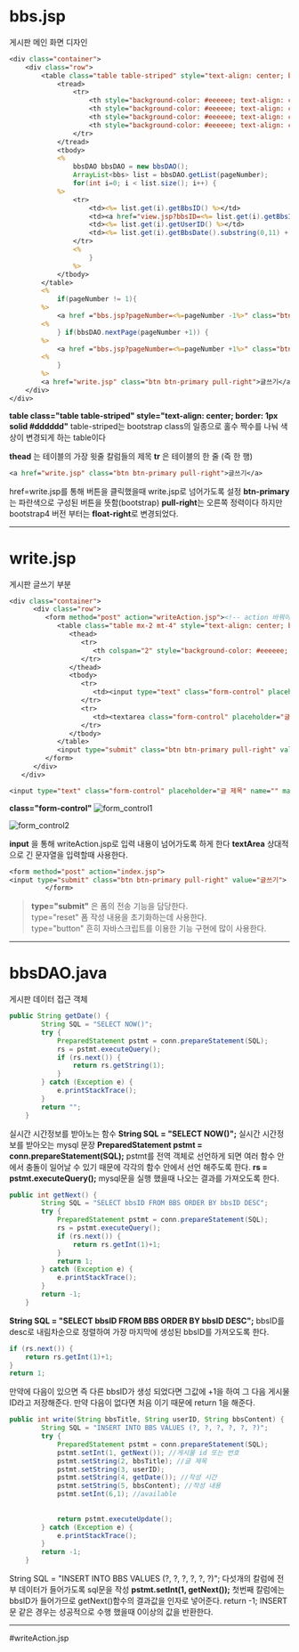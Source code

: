 # bbs.jsp
게시판 메인 화면 디자인
```jsp
<div class="container">
	<div class="row">
		<table class="table table-striped" style="text-align: center; border: 1px solid #dddddd">
			<tread>
				<tr>
					<th style="background-color: #eeeeee; text-align: center;">번호</th>
					<th style="background-color: #eeeeee; text-align: center;">제목</th>
					<th style="background-color: #eeeeee; text-align: center;">작성자</th>
					<th style="background-color: #eeeeee; text-align: center;">작성일</th>
				</tr>
			</tread>
			<tbody>
			<%
				bbsDAO bbsDAO = new bbsDAO();
				ArrayList<bbs> list = bbsDAO.getList(pageNumber);
				for(int i=0; i < list.size(); i++) {
			%>
				<tr>
					<td><%= list.get(i).getBbsID() %></td>
					<td><a href="view.jsp?bbsID=<%= list.get(i).getBbsID() %>"><%= list.get(i).getBbsTitle().replaceAll(" ","&nbsp;").replaceAll("<","&lt;").replaceAll(">","&gt;").replaceAll("\n","<br>;") %></a></td>
					<td><%= list.get(i).getUserID() %></td>
					<td><%= list.get(i).getBbsDate().substring(0,11) + list.get(i).getBbsDate().substring(11,13) + "시" + list.get(i).getBbsDate().substring(14,16) + "분" %></td>
				</tr>
				<%
					}
				%>
			</tbody>
		</table>
		<%
			if(pageNumber != 1){
		%>
			<a href ="bbs.jsp?pageNumber=<%=pageNumber -1%>" class="btn btn-success btn-arraw-left">이전</a>
		<%
			} if(bbsDAO.nextPage(pageNumber +1)) {
		%>
			<a href ="bbs.jsp?pageNumber=<%=pageNumber +1%>" class="btn btn-success btn-arraw-left">다음</a>
		<%
			}
		%>
		<a href="write.jsp" class="btn btn-primary pull-right">글쓰기</a>
	</div>
</div>
```

**table class="table table-striped" style="text-align: center; border: 1px solid #dddddd"**
table-striped는 bootstrap class의 일종으로 홀수 짝수를 나눠 색상이 변경되게 하는 table이다

**thead** 는 테이블의 가장 윗줄 칼럼들의 제목
**tr** 은 테이블의 한 줄 (즉 한 행)
```jsp
<a href="write.jsp" class="btn btn-primary pull-right">글쓰기</a>
```
href=write.jsp를 통해 버튼을 클릭했을때 write.jsp로 넘어가도록 설정
**btn-primary**는 파란색으로 구성된 버튼을 뜻함(bootstrap)
**pull-right**는 오른쪽 정력이다 하지만 bootstrap4 버전 부터는 **float-right**로 변경되었다.

---

# write.jsp
게시판 글쓰기 부분

```jsp
<div class="container">
      <div class="row">
         <form method="post" action="writeAction.jsp"><!-- action 바꿔야함 -->
            <table class="table mx-2 mt-4" style="text-align: center; border: 1px solid #dddddd">
               <thead>
                  <tr>
                     <th colspan="2" style="background-color: #eeeeee; text-align: center;">게시판 글쓰기 양식</th>
                  </tr>
               </thead>
               <tbody>
                  <tr>
                     <td><input type="text" class="form-control" placeholder="글 제목" name="" maxlength="50"></td>
                  </tr>
                  <tr>
                     <td><textarea class="form-control" placeholder="글 내용" name="" maxlength="2048" style="height: 350px;"></textarea></td>
                  </tr>
               </tbody>
            </table>
            <input type="submit" class="btn btn-primary pull-right" value="글쓰기">
         </form>
      </div>
   </div>
```
```jsp
<input type="text" class="form-control" placeholder="글 제목" name="" maxlength="50"></td>
```
**class="form-control"**
![form_control1](https://user-images.githubusercontent.com/41488792/46293804-71073500-c5cf-11e8-91f0-f5f7ba720adb.PNG)

![form_control2](https://user-images.githubusercontent.com/41488792/46293922-9dbb4c80-c5cf-11e8-8b39-1c7b6bc28506.PNG)

**input** 을 통해 writeAction.jsp로 입력 내용이 넘어가도록 하게 한다
**textArea** 상대적으로 긴 문자열을 입력할때 사용한다.

```jsp
<form method="post" action="index.jsp">
<input type="submit" class="btn btn-primary pull-right" value="글쓰기">
         </form>
```
>**type="submit"** 은 폼의 전송 기능을 담당한다.<br>
type="reset" 폼 작성 내용을 초기화하는데 사용한다.<br>
type="button" 흔히 자바스크립트를 이용한 기능 구현에 많이 사용한다.

---
# bbsDAO.java
게시판 데이터 접근 객체
```java
public String getDate() {
		String SQL = "SELECT NOW()";
		try { 
			PreparedStatement pstmt = conn.prepareStatement(SQL);
			rs = pstmt.executeQuery();
			if (rs.next()) {
				return rs.getString(1);
			}
		} catch (Exception e) {
			e.printStackTrace();
		}
		return "";
	}
```
실시간 시간정보를 받아노는 함수
**String SQL = "SELECT NOW()";** 
실시간 시간정보를 받아오는 mysql 문장
**PreparedStatement pstmt = conn.prepareStatement(SQL);**
 pstmt를 전역 객체로 선언하게 되면 여러 함수 안에서 충돌이 일어날 수 있기 때문에 각각의 함수 안에서 선언 해주도록 한다.
**rs = pstmt.executeQuery();** mysql문을 실행 했을때 나오는 결과를 가져오도록 한다.

```java
public int getNext() {
		String SQL = "SELECT bbsID FROM BBS ORDER BY bbsID DESC";
		try { 
			PreparedStatement pstmt = conn.prepareStatement(SQL);
			rs = pstmt.executeQuery();
			if (rs.next()) {
				return rs.getInt(1)+1;
			}
			return 1;
		} catch (Exception e) {
			e.printStackTrace();
		}
		return -1;
	}
```
**String SQL = "SELECT bbsID FROM BBS ORDER BY bbsID DESC";**
bbsID를 desc로 내림차순으로 정렬하여 가장 마지막에 생성된 bbsID를 가져오도록 한다.
```java 
if (rs.next()) {
	return rs.getInt(1)+1;
}
return 1;
```
만약에 다음이 있으면 즉 다른 bbsID가 생성 되었다면 그값에 +1을 하여 그 다음 게시물 ID라고 저장해준다.
만약 다음이 없다면 처음 이기 때문에 return 1을 해준다.

```java
public int write(String bbsTitle, String userID, String bbsContent) {
		String SQL = "INSERT INTO BBS VALUES (?, ?, ?, ?, ?, ?)";
		try { 
			PreparedStatement pstmt = conn.prepareStatement(SQL);
			pstmt.setInt(1, getNext()); //게시물 id 또는 번호
			pstmt.setString(2, bbsTitle); //글 제목
			pstmt.setString(3, userID); 
			pstmt.setString(4, getDate()); //작성 시간
			pstmt.setString(5, bbsContent); //작성 내용
			pstmt.setInt(6,1); //available
			
	
			return pstmt.executeUpdate();
		} catch (Exception e) {
			e.printStackTrace();
		}
		return -1;
	}
```
String SQL = "INSERT INTO BBS VALUES (?, ?, ?, ?, ?, ?)";
다섯개의 칼럼에 전부 데이터가 들어가도록 sql문을 작성
**pstmt.setInt(1, getNext());**
첫번째 칼럼에는 bbsID가 들어가므로 getNext()함수의 결과값을 인자로 넣어준다.
return -1;
INSERT문 같은 경우는 성공적으로 수행 했을때 0이상의 값을 반환한다.

---

#writeAction.jsp